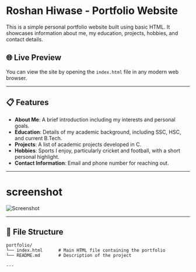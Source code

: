 # Roshan Hiwase - Portfolio Website

This is a simple personal portfolio website built using basic HTML. It showcases information about me, my education, projects, hobbies, and contact details.

## 🌐 Live Preview

You can view the site by opening the `index.html` file in any modern web browser.

---

## 📋 Features

- **About Me**: A brief introduction including my interests and personal goals.
- **Education**: Details of my academic background, including SSC, HSC, and current B.Tech.
- **Projects**: A list of academic projects developed in C.
- **Hobbies**: Sports I enjoy, particularly cricket and football, with a short personal highlight.
- **Contact Information**: Email and phone number for reaching out.

---
# screenshot
![Screenshot](./images/)



---

## 📁 File Structure

```plaintext
portfolio/
└── index.html      # Main HTML file containing the portfolio
└── README.md       # Description of the project

---


